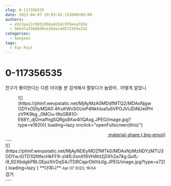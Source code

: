 ```yaml
---
slug: 0-117356535
date: 2023-04-07 19:03:42.153000+09:00
authors:
  - e923aa12c9651956add14c9f0eeaf85e
  - 56bdfafb606d9ce1b4ecdd572595e242
categories:
  - Seoyeon
tags:
  - Fan Post
---
```


# 0-117356535

<div class="post-container" markdown="1">
<div class="content-container md-sidebar__scrollwrap" markdown="1">

친구가 좋아한다는 다른 아이돌 분 검색해서 짤찾다가 놀랐어.. 어떻게 알았니
<figure markdown="1">
![](https://phinf.wevpstatic.net/MjAyMzA0MDdfMTQ2/MDAxNjgwODYxODIyMDA0.4fruKWvSGUoP4NkhIua1u6VPOJVIJDiNUetPHzVPK9kg._0MCiu-WsGB81O-E68Y_djOmafhigSQRgs9Xw4I1QAsg.JPEG/image.jpg?type=e1920){ loading=lazy onclick="openFullscreen(this)"}
</figure>


</div>
</div>

<div style="text-align: right;" markdown="1">
<a href="https://weverse.io/fromis9/fanpost/0-117356535" style="text-align: right;">:material-share:{.big-emoji}</a>
</div>
---

<div class="comments-container md-sidebar__scrollwrap" markdown="1">
<div class="comment" markdown="1">
<div class='id-container' markdown="1">
![](https://phinf.wevpstatic.net/MjAyNDEyMDZfMTk0/MDAxNzMzNDYzMTU3ODYw.tGTD1QfitfecHkFF9-zI4fL0xnXf8VH8ht2j5Xh2a74g.QufL-i9_92XbdgbPBLGEpzXIrDqS4JTDRCqprDbYdJIg.JPEG/image.jpg?type=s72){ loading=lazy }
**<span class="artist">더여니</span>** <small>Apr 07 2023, 19:04</small><br>
</div>
<div class='comment-body' markdown="1">
검거
</div>
</div>
</div>
---
